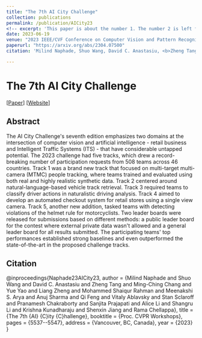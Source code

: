 ```yaml
---
title: "The 7th AI City Challenge"
collection: publications
permalink: /publication/AICity23
<!-- excerpt: 'This paper is about the number 1. The number 2 is left for future work.' -->
date: 2023-06-19
venue: "2023 IEEE/CVF Conference on Computer Vision and Pattern Recognition - 7th AI City Challenge Workshop"
paperurl: "https://arxiv.org/abs/2304.07500"
citation: 'Milind Naphade, Shuo Wang, David C. Anastasiu, <b>Zheng Tang</b>, Ming-Ching Chang, Yue Yao, Liang Zheng, Mohammed Shaiqur Rahman, Meenakshi S. Arya, Anuj Sharma, Qi Feng, Vitaly Ablavsky, Stan Sclaroff, Pranamesh Chakraborty, Sanjita Prajapati, Alice Li, Shangru Li, Krishna Kunadharaju, Shenxin Jiang and Rama Chellappa. "The 7th AI City Challenge". <i>Proceedings of 2023 IEEE/CVF Conference on Computer Vision and Pattern Recognition Workshops (CVPRW 2023)</i>. 2023.'

---
```

# The 7th AI City Challenge

[<a href="https://arxiv.org/abs/2304.07500">Paper</a>]
[<a href="https://www.aicitychallenge.org/">Website</a>]


## Abstract
The AI City Challenge's seventh edition emphasizes two domains at the intersection of computer vision and artificial intelligence - retail business and Intelligent Traffic Systems (ITS) - that have considerable untapped potential. The 2023 challenge had five tracks, which drew a record-breaking number of participation requests from 508 teams across 46 countries. Track 1 was a brand new track that focused on multi-target multi-camera (MTMC) people tracking, where teams trained and evaluated using both real and highly realistic synthetic data. Track 2 centered around natural-language-based vehicle track retrieval. Track 3 required teams to classify driver actions in naturalistic driving analysis. Track 4 aimed to develop an automated checkout system for retail stores using a single view camera. Track 5, another new addition, tasked teams with detecting violations of the helmet rule for motorcyclists. Two leader boards were released for submissions based on different methods: a public leader board for the contest where external private data wasn't allowed and a general leader board for all results submitted. The participating teams' top performances established strong baselines and even outperformed the state-of-the-art in the proposed challenge tracks.


## Citation
@inproceedings{Naphade23AICity23,
author = {Milind Naphade and Shuo Wang and David C. Anastasiu and Zheng Tang and Ming-Ching Chang and Yue Yao and Liang Zheng and Mohammed Shaiqur Rahman and Meenakshi S. Arya and Anuj Sharma and Qi Feng and Vitaly Ablavsky and Stan Sclaroff and Pranamesh Chakraborty and Sanjita Prajapati and Alice Li and Shangru Li and Krishna Kunadharaju and Shenxin Jiang and Rama Chellappa},
title = {The 7th {AI} {C}ity {C}hallenge},
booktitle = {Proc. CVPR Workshops},
pages = {5537--5547},
address = {Vancouver, BC, Canada},
year = {2023}
}

